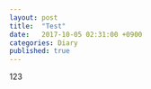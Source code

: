 ```yaml
---
layout: post
title:  "Test"
date:   2017-10-05 02:31:00 +0900
categories: Diary
published: true
---
```

123